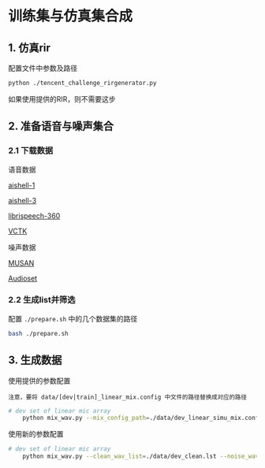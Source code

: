 
# 训练集与仿真集合成

## 1. 仿真rir
配置文件中参数及路径
```bash 
python ./tencent_challenge_rirgenerator.py
```
如果使用提供的RIR，则不需要这步 

## 2. 准备语音与噪声集合 
### 2.1 下载数据 
语音数据 

[aishell-1](http://openslr.org/33/) 

[aishell-3](http://openslr.org/93/)

[librispeech-360](http://openslr.org/12/)

[VCTK](https://doi.org/10.7488/ds/2645)


噪声数据 

[MUSAN](http://openslr.org/17/)

[Audioset](https://github.com/marc-moreaux/audioset_raw)

### 2.2 生成list并筛选

配置 `./prepare.sh` 中的几个数据集的路径

```bash
bash ./prepare.sh
```


## 3. 生成数据

使用提供的参数配置 
```
注意，要将 data/[dev|train]_linear_mix.config 中文件的路径替换成对应的路径
```
```bash
# dev set of linear mic array 
    python mix_wav.py --mix_config_path=./data/dev_linear_simu_mix.config --save_dir=./data/wavs/dev/simu_linear/ --chunk_len=6 --generate_config=False 
```


使用新的参数配置

```bash 
# dev set of linear mic array 
    python mix_wav.py --clean_wav_list=./data/dev_clean.lst --noise_wav_list=./data/dev_noise.lst --rir_wav_list=./data/dev_linear_rir.lst --mix_config_path=./data/dev_linear_simu_mix.config --save_dir=./data/wavs/dev/simu_linear --chunk_len=6 --generate_config=True 
```
